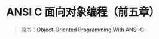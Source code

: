 # ANSI C 面向对象编程（前五章）

> 原书：[Object-Oriented Programming With ANSI-C](https://book.douban.com/subject/2237446/)